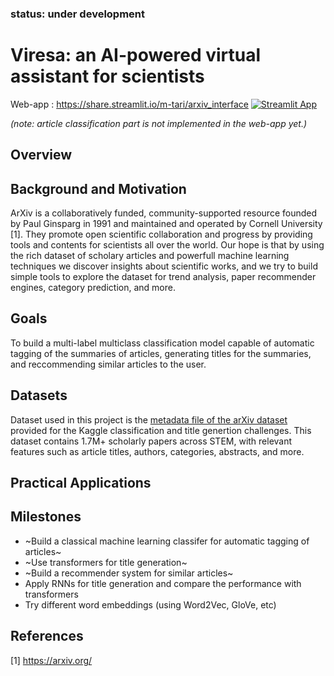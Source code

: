 ### status: under development

# Viresa: an AI-powered virtual assistant for scientists
Web-app : https://share.streamlit.io/m-tari/arxiv_interface [![Streamlit App](https://static.streamlit.io/badges/streamlit_badge_black_white.svg)](https://share.streamlit.io/m-tari/arxiv_interface)

*(note: article classification part is not implemented in the web-app yet.)*
## Overview

## Background and Motivation
ArXiv is a collaboratively funded, community-supported resource founded by Paul Ginsparg in 1991 and maintained and operated by Cornell University [1]. They promote open scientific collaboration and progress by providing tools and contents for scientists all over the world. Our hope is that by using the rich dataset of scholary articles and powerfull machine learning techniques we discover insights about scientific works, and we try to build simple tools to explore the dataset for trend analysis, paper recommender engines, category prediction, and more.

## Goals
To build a multi-label multiclass classification model capable of automatic tagging of the summaries of articles, generating titles for the summaries, and reccommending similar articles to the user.

## Datasets
Dataset used in this project is the [metadata file of the arXiv dataset](https://www.kaggle.com/Cornell-University/arxiv) provided for the Kaggle classification and title genertion challenges. This dataset contains 1.7M+ scholarly papers across STEM, with relevant features such as article titles, authors, categories, abstracts, and more.

## Practical Applications

## Milestones

- ~Build a classical machine learning classifer for automatic tagging of articles~
- ~Use transformers for title generation~
- ~Build a recommender system for similar articles~
- Apply RNNs for title generation and compare the performance with transformers
- Try different word embeddings (using Word2Vec, GloVe, etc)
## References
[1] https://arxiv.org/
